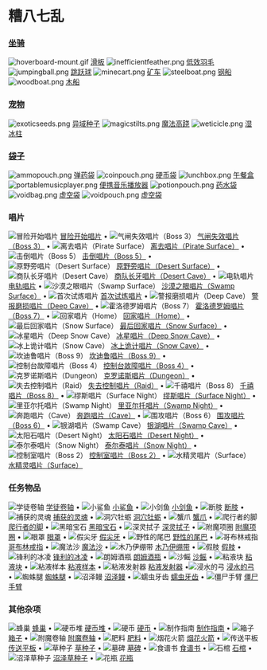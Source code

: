 # 糟八七乱

### [坐骑](../../../guides/Mounts)
![hoverboard-mount.gif](../../../images/web/Hoverboard-Mount.gif) [滑板](../../../guides/Items/Hoverboard)
![inefficientfeather.png](../../../images/items/inefficientfeather.png) [低效羽毛](../../../guides/Items/Inefficient_Feather)
![jumpingball.png](../../../images/items/jumpingball.png) [跳跃球](../../../guides/Items/Jumping_Ball)
![minecart.png](../../../images/items/minecart.png) [矿车](../../../guides/Items/Minecart)
![steelboat.png](../../../images/items/steelboat.png) [钢船](../../../guides/Items/Steel_Boat)
![woodboat.png](../../../images/items/woodboat.png) [木船](../../../guides/Items/Wood_Boat)
### [宠物](../../../guides/Pets)
![exoticseeds.png](../../../images/items/exoticseeds.png) [异域种子](../../../guides/Items/Exotic_Seeds)
![magicstilts.png](../../../images/items/magicstilts.png) [魔法高跷](../../../guides/Items/Magic_Stilts)
![weticicle.png](../../../images/items/weticicle.png) [湿冰柱](../../../guides/Items/Wet_Icicle)
### [袋子](../../../guides/Pouches)
![ammopouch.png](../../../images/items/ammopouch.png) [弹药袋](../../../guides/Items/Ammo_Pouch)
![coinpouch.png](../../../images/items/coinpouch.png) [硬币袋](../../../guides/Items/Coin_Pouch)
![lunchbox.png](../../../images/items/lunchbox.png) [午餐盒](../../../guides/Items/Lunchbox)
![portablemusicplayer.png](../../../images/items/portablemusicplayer.png) [便携音乐播放器](../../../guides/Items/Portable_Music_Player)
![potionpouch.png](../../../images/items/potionpouch.png) [药水袋](../../../guides/Items/Potion_Pouch)
![voidbag.png](../../../images/items/voidbag.png) [虚空袋](../../../guides/Items/Void_Bag)
![voidpouch.png](../../../images/items/voidpouch.png) [虚空袋](../../../guides/Items/Void_Pouch)

### 唱片

![冒险开始唱片](../../../images/web/Adventure_Begins_Vinyl.png) [冒险开始唱片](../../../guides/Items/adventurebeginsvinyl) •
![气闸失效唱片（Boss 3）](../../../images/web/AirlockFailure_Vinyl_(Boss_3).png) [气闸失效唱片（Boss 3）](../../../guides/Items/airlockfailurevinylboss3) •
![离去唱片（Pirate Surface）](../../../images/web/Away_Vinyl_(Pirate_Surface).png) [离去唱片（Pirate Surface）](../../../guides/Items/awayvinylpiratesurface) •
![击倒唱片（Boss 5）](../../../images/web/Beatdown_Vinyl_(Boss_5).png) [击倒唱片（Boss 5）](../../../guides/Items/beatdownvinylboss5) •
![原野旁唱片（Desert Surface）](../../../images/web/ByTheField_Vinyl_(Desert_Surface).png) [原野旁唱片（Desert Surface）](../../../guides/Items/bythefieldvinyldesertsurface) •
![商队长牙唱片（Desert Cave）](../../../images/web/CaravanTusks_Vinyl_(Desert_Cave).png) [商队长牙唱片（Desert Cave）](../../../guides/Items/caravantusksvinyl(desertcave)) •
![电轨唱片](../../../images/web/ElekTrak_Vinyl.png) [电轨唱片](../../../guides/Items/elektrakvinyl) •
![沙漠之眼唱片（Swamp Surface）](../../../images/web/EyesOfTheDesert_Vinyl_(Swamp_Surface).png) [沙漠之眼唱片（Swamp Surface）](../../../guides/Items/eyesofthedesertvinylswampsurface) •
![首次试炼唱片](../../../images/web/First_Trial_Vinyl.png) [首次试炼唱片](../../../guides/Items/firsttrialvinyl) •
![警报磨损唱片（Deep Cave）](../../../images/web/GrindTheAlarms_Vinyl_(Deep_Cave).png) [警报磨损唱片（Deep Cave）](../../../guides/Items/grindthealarmsvinyldeepcave) •
![霍洛德罗姆唱片（Boss 7）](../../../images/web/Halodrome_Vinyl_(Boss_7).png) [霍洛德罗姆唱片（Boss 7）](../../../guides/Items/halodromevinylboss7) •
![回家唱片（Home）](../../../images/web/Home_Vinyl_(Home).png) [回家唱片（Home）](../../../guides/Items/homevinylhome) •
![最后回家唱片（Snow Surface）](../../../images/web/HomeAtLast_Vinyl_(Snow_Surface).png) [最后回家唱片（Snow Surface）](../../../guides/Items/homeatlastvinylsnowsurface) •
![冰星唱片（Deep Snow Cave）](../../../images/web/IceStar_Vinyl_(Deep_Snow_Cave).png) [冰星唱片（Deep Snow Cave）](../../../guides/Items/icestarvinyldesertsnowcave) •
![冰上诡计唱片（Snow Cave）](../../../images/web/IcyRuse_Vinyl_(Snow_Cave).png) [冰上诡计唱片（Snow Cave）](../../../guides/Items/icyrusevinylsnowcave) •
![坎迪鲁唱片（Boss 9）](../../../images/web/Kandiru_Vinyl_(Boss_9).png) [坎迪鲁唱片（Boss 9）](../../../guides/Items/kandiruvinylboss9) •
![控制台故障唱片（Boss 4）](../../../images/web/KonsoleGlitch_Vinyl_(Boss_4).png) [控制台故障唱片（Boss 4）](../../../guides/Items/konsoleglitchvinylboss4) •
![克罗诺斯唱片（Dungeon）](../../../images/web/Kronos_Vinyl_(Dungeon).png) [克罗诺斯唱片（Dungeon）](../../../guides/Items/kronosvinyldungeon) •
![失去控制唱片（Raid）](../../../images/web/LostGrip_Vinyl_(Raid).png) [失去控制唱片（Raid）](../../../guides/Items/lostgripvinylraid) •
![千禧唱片（Boss 8）](../../../images/web/Millenium_Vinyl_(Boss_8).png) [千禧唱片（Boss 8）](../../../guides/Items/milleniumvinylboss8) •
![缪斯唱片（Surface Night）](../../../images/web/Muses_Vinyl_(Surface_Night).png) [缪斯唱片（Surface Night）](../../../guides/Items/musesvinylsurfacenight) •
![里亚尔托唱片（Swamp Night）](../../../images/web/Rialto_Vinyl_(Swamp_Night).png) [里亚尔托唱片（Swamp Night）](../../../guides/Items/rialtovinylswampnight) •
![奔跑唱片（Cave）](../../../images/web/Running_Vinyl_(Cave).png) [奔跑唱片（Cave）](../../../guides/Items/runningvinylcave) •
![围攻唱片（Boss 6）](../../../images/web/Siege_Vinyl_(Boss_6).png) [围攻唱片（Boss 6）](../../../guides/Items/siegevinylboss6) •
![银湖唱片（Swamp Cave）](../../../images/web/SilverLake_Vinyl_(Swamp_Cave).png) [银湖唱片（Swamp Cave）](../../../guides/Items/silverlakevinylswampcave) •
![太阳石唱片（Desert Night）](../../../images/web/SunStones_Vinyl_(Desert_Night).png) [太阳石唱片（Desert Night）](../../../guides/Items/sunstonesvinyldesertnight) •
![泰尔泰唱片（Snow Night）](../../../images/web/TellTale_Vinyl_(Snow_Night).png) [泰尔泰唱片（Snow Night）](../../../guides/Items/telltalevinylsnownight) •
![控制室唱片（Boss 2）](../../../images/web/TheControlRoom_Vinyl_(Boss_2).png) [控制室唱片（Boss 2）](../../../guides/Items/thecontrolroomvinylboss2) •
![水精灵唱片（Surface）](../../../images/web/WaterFae_Vinyl_(Surface).png) [水精灵唱片（Surface）](../../../guides/Items/waterfaevinylsurface) 
### 任务物品

![学徒卷轴](../../../images/web/Apprentice_Scroll.png) [学徒卷轴](../../../guides/Items/apprenticescroll) •
![小鲨鱼](../../../images/web/Baby_Shark.png) [小鲨鱼](../../../guides/Items/babyshark) •
![小剑鱼](../../../images/web/Baby_Sword_Fish.png) [小剑鱼](../../../guides/Items/babyswordfish) •
![断肢](../../../images/web/Broken_Limb.png) [断肢](../../../guides/Items/brokenlimb) •
![捕获的灵魂](../../../images/web/Captured_Spirit.png) [捕获的灵魂](../../../guides/Items/capturedspirit) •
![洞穴牡蛎](../../../images/web/Cave_Oyster.png) [洞穴牡蛎](../../../guides/Items/caveoyster) •
![蟹爪](../../../images/web/Crab_Claw.png) [蟹爪](../../../guides/Items/crabclaw) •
![爬行者的脚](../../../images/web/Crawlers_Foot.png) [爬行者的脚](../../../guides/Items/crawlersfoot) •
![黑暗宝石](../../../images/web/Dark_Gem.png) [黑暗宝石](../../../guides/Items/darkgem) •
![深灵拭子](../../../images/web/Deep_Spirit_Swab.png) [深灵拭子](../../../guides/Items/deepspiritswab) •
![附魔项圈](../../../images/web/Enchanted_Collar.png) [附魔项圈](../../../guides/Items/enchantedcollar) •
![眼罩](../../../images/web/Eye_Patch.png) [眼罩](../../../guides/Items/eyepatch) •
![假尖牙](../../../images/web/Fake_Fangs.png) [假尖牙](../../../guides/Items/fakefangs) •
![野性的尾巴](../../../images/web/Feral_Tail.png) [野性的尾巴](../../../guides/Items/feraltail) •
![哥布林戒指](../../../images/web/Goblin_Ring.png) [哥布林戒指](../../../guides/Items/goblinring) •
![魔法沙](../../../images/web/Magic_Sand.png) [魔法沙](../../../guides/Items/magicsand) •
![木乃伊绷带](../../../images/web/Mummy_Bandage.png) [木乃伊绷带](../../../guides/Items/mummybandage) •
![假肢](../../../images/web/Peg_Leg.png) [假肢](../../../guides/Items/pegleg) •
![锋利的冰凌](../../../images/web/Razor_Icicle.png) [锋利的冰凌](../../../guides/Items/razoricicle) •
![朗姆酒瓶](../../../images/web/Rum_Bottle.png) [朗姆酒瓶](../../../guides/Items/rumbottle) •
![沙鳐](../../../images/web/Sand_Ray.png) [沙鳐](../../../guides/Items/sandray) •
![粘液块](../../../images/web/Slime_Chunk.png) [粘液块](../../../guides/Items/slimechunk) •
![粘液样本](../../../images/web/Slime_Sample.png) [粘液样本](../../../guides/Items/slimesample) •
![粘液发射器](../../../images/web/Slimy_Launcher.png) [粘液发射器](../../../guides/Items/slimylauncher) •![浸水的弓](../../../images/web/Soaked_Bow.png) [浸水的弓](../../../guides/Items/soakedbow) •
![蜘蛛腿](../../../images/web/Spider_Leg.png) [蜘蛛腿](../../../guides/Items/spiderleg) •
![沼泽鳗](../../../images/web/Swamp_Eel.png) [沼泽鳗](../../../guides/Items/swampeel) •
![蠕虫牙齿](../../../images/web/Worm_Tooth.png) [蠕虫牙齿](../../../guides/Items/wormtooth) •
![僵尸手臂](../../../images/web/Zombie_Arm.png) [僵尸手臂](../../../guides/Items/zombiearm)

### 其他杂项

![蜂巢](../../../images/web/Beehive.gif) [蜂巢](../../../guides/Items/beehive) •
![硬币堆](../../../images/web/Coin_Stacks.png) [硬币堆](../../../guides/Items/coinstacks) •
![硬币](../../../images/web/Coins.png) [硬币](../../../guides/Items/coins) •
![制作指南](../../../images/web/Crafting_Guide.png) [制作指南](../../../guides/Items/craftingguide) •
![箱子](../../../images/web/Crates.gif) [箱子](../../../guides/Items/crates) •
![附魔卷轴](../../../images/web/Enchanting_Scroll.gif) [附魔卷轴](../../../guides/Items/enchantingscroll) •
![肥料](../../../images/web/Fertilizer.png) [肥料](../../../guides/Items/fertilizer) •
![烟花火箭](../../../images/web/Firework_Rocket.png) [烟花火箭](../../../guides/Items/fireworkrocket) •
![传送平板](../../../images/web/Gatewaytablet.png) [传送平板](../../../guides/Items/gatewaytablet) •
![草种子](../../../images/web/Grass_Seeds.png) [草种子](../../../guides/Items/grassseeds) •
![墓碑](../../../images/web/Grave_Stones.gif) [墓碑](../../../guides/Items/gravestones) •
![食谱书](../../../images/web/Recipe_Book.png) [食谱书](../../../guides/Items/recipebook) •
![石棺](../../../images/web/Stone_Coffin.png) [石棺](../../../guides/Items/stonecoffin) •
![沼泽草种子](../../../images/web/Swamp_Grass_Seeds.png) [沼泽草种子](../../../guides/Items/swampgrassseeds) •
![花瓶](../../../images/web/Vases.gif) [花瓶](../../../guides/Items/vases)